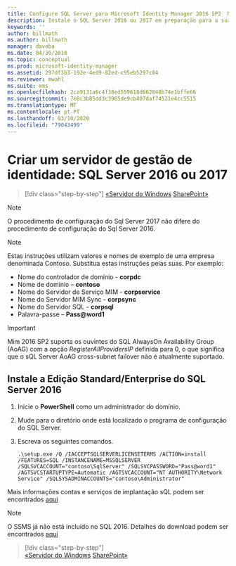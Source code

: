 ```yaml
---
title: Configure SQL Server para Microsoft Identity Manager 2016 SP2  Microsoft Docs
description: Instale o SQL Server 2016 ou 2017 em preparação para a sua instalação MIM 2016.
keywords: ''
author: billmath
ms.author: billmath
manager: daveba
ms.date: 04/26/2018
ms.topic: conceptual
ms.prod: microsoft-identity-manager
ms.assetid: 297df3b3-192e-4ed9-82ed-c95eb5297c84
ms.reviewer: mwahl
ms.suite: ems
ms.openlocfilehash: 2ca9131a6c4f38ed559618d662848b74e1bffe66
ms.sourcegitcommit: 7e8c3b85dd3c3965de9cb407daf74521e4cc5515
ms.translationtype: MT
ms.contentlocale: pt-PT
ms.lasthandoff: 03/10/2020
ms.locfileid: "79043499"
---
```

# <a name="set-up-an-identity-management-server-sql-server-2016-or-2017"></a>Criar um servidor de gestão de identidade: SQL Server 2016 ou 2017

> [!div class="step-by-step"]
> [«Servidor do Windows](prepare-server-ws2016.md)
> [SharePoint»](prepare-server-sharepoint.md)
 
> [!NOTE] 
> O procedimento de configuração do Sql Server 2017 não difere do procedimento de configuração do Sql Server 2016.

> [!NOTE]
> Estas instruções utilizam valores e nomes de exemplo de uma empresa denominada Contoso. Substitua estas instruções pelas suas. Por exemplo:
> - Nome do controlador de domínio - **corpdc**
> - Nome de domínio – **contoso**
> - Nome do Servidor de Serviço MIM - **corpservice**
> - Nome do Servidor MIM Sync - **corpsync**
> - Nome do Servidor SQL - **corpsql**
> - Palavra-passe – <strong>Pass@word1</strong>

> [!IMPORTANT]
> Mim 2016 SP2 suporta os ouvintes do SQL AlwaysOn Availability Group (AoAG) com a opção *RegisterAllProvidersIP* definida para 0, o que significa que o sQL Server AoAG cross-subnet failover não é atualmente suportado.

## <a name="install-sql-server-2016-standardenterprise-edition"></a>Instale **a Edição Standard/Enterprise do SQL Server 2016**

1. Inicie o **PowerShell** como um administrador do domínio.

2. Mude para o diretório onde está localizado o programa de configuração do SQL Server.

3. Escreva os seguintes comandos.

    ```
    .\setup.exe /Q /IACCEPTSQLSERVERLICENSETERMS /ACTION=install /FEATURES=SQL /INSTANCENAME=MSSQLSERVER /SQLSVCACCOUNT="contoso\SqlServer" /SQLSVCPASSWORD="Pass@word1"   /AGTSVCSTARTUPTYPE=Automatic /AGTSVCACCOUNT="NT AUTHORITY\Network Service" /SQLSYSADMINACCOUNTS="contoso\Administrator"
    ```
    
Mais informações contas e serviços de implantação sQL podem ser encontrados [aqui](https://docs.microsoft.com/sql/database-engine/configure-windows/configure-windows-service-accounts-and-permissions?view=sql-server-2017)

> [!NOTE]
> O SSMS já não está incluído no SQL 2016. Detalhes do download podem ser encontrados [aqui](https://docs.microsoft.com/sql/ssms/download-sql-server-management-studio-ssms?view=sql-server-2017)

> [!div class="step-by-step"]  
> [«Servidor do Windows](prepare-server-ws2016.md)
> [SharePoint»](prepare-server-sharepoint.md)
